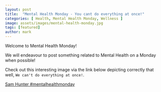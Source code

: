 ```yaml
---
layout: post
title:  "Mental Health Monday - You cant do everything at once!"
categories: [ Health, Mental Health Monday, Wellness ]
image: assets/images/mental-health-monday.jpg
tags: [featured]
author: mark
---
```

Welcome to Mental Health Monday!

We will endeavour to post something related to Mental Health on a Monday when possible!

Check out this interesting image via the link below depicting correctly that well, `We can't do everything at once!`.

[Sam Hunter #mentalhealthmonday](https://twitter.com/realsamhunter/status/1277482421211074560/photo/1)
